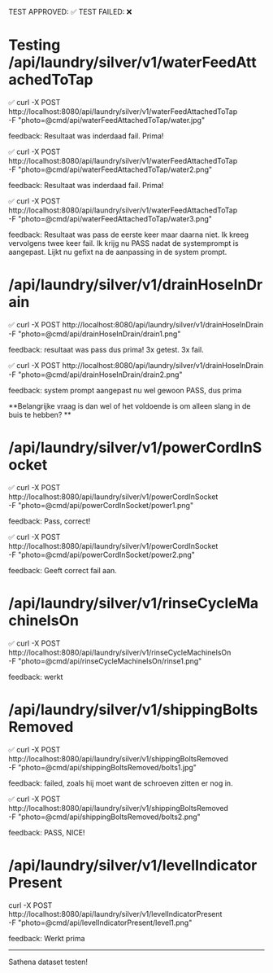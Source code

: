 TEST APPROVED: ✅ 
TEST FAILED: ❌

# Testing /api/laundry/silver/v1/waterFeedAttachedToTap 

✅ 
curl -X POST http://localhost:8080/api/laundry/silver/v1/waterFeedAttachedToTap \
  -F "photo=@cmd/api/waterFeedAttachedToTap/water.jpg"

feedback: Resultaat was inderdaad fail. Prima!

✅ 
curl -X POST http://localhost:8080/api/laundry/silver/v1/waterFeedAttachedToTap \
  -F "photo=@cmd/api/waterFeedAttachedToTap/water2.png"

feedback: Resultaat was inderdaad fail. Prima!

✅ 
curl -X POST http://localhost:8080/api/laundry/silver/v1/waterFeedAttachedToTap \
  -F "photo=@cmd/api/waterFeedAttachedToTap/water3.png"

feedback: Resultaat was pass de eerste keer maar daarna niet. Ik kreeg vervolgens twee keer fail. 
Ik krijg nu PASS nadat de systemprompt is aangepast. Lijkt nu gefixt na de aanpassing in de system prompt.


# /api/laundry/silver/v1/drainHoseInDrain

✅ 
curl -X POST http://localhost:8080/api/laundry/silver/v1/drainHoseInDrain \
  -F "photo=@cmd/api/drainHoseInDrain/drain1.png"

feedback: resultaat was pass dus prima! 3x getest. 3x fail. 

✅ 
curl -X POST http://localhost:8080/api/laundry/silver/v1/drainHoseInDrain \
  -F "photo=@cmd/api/drainHoseInDrain/drain2.png"

feedback: system prompt aangepast nu wel gewoon PASS, dus prima 

**Belangrijke vraag is dan wel of het voldoende is om alleen slang in de buis te hebben? **

# /api/laundry/silver/v1/powerCordInSocket

✅ 
curl -X POST http://localhost:8080/api/laundry/silver/v1/powerCordInSocket \
  -F "photo=@cmd/api/powerCordInSocket/power1.png"

feedback: Pass, correct!

✅ 
curl -X POST http://localhost:8080/api/laundry/silver/v1/powerCordInSocket \
  -F "photo=@cmd/api/powerCordInSocket/power2.png"

feedback: Geeft correct fail aan. 


# /api/laundry/silver/v1/rinseCycleMachineIsOn

✅
curl -X POST http://localhost:8080/api/laundry/silver/v1/rinseCycleMachineIsOn \
  -F "photo=@cmd/api/rinseCycleMachineIsOn/rinse1.png"

feedback: werkt

# /api/laundry/silver/v1/shippingBoltsRemoved
✅
curl -X POST http://localhost:8080/api/laundry/silver/v1/shippingBoltsRemoved \
  -F "photo=@cmd/api/shippingBoltsRemoved/bolts1.jpg"

feedback: failed, zoals hij moet want de schroeven zitten er nog in. 

✅
curl -X POST http://localhost:8080/api/laundry/silver/v1/shippingBoltsRemoved \
  -F "photo=@cmd/api/shippingBoltsRemoved/bolts2.png"

feedback: PASS, NICE!

# /api/laundry/silver/v1/levelIndicatorPresent

curl -X POST http://localhost:8080/api/laundry/silver/v1/levelIndicatorPresent \
  -F "photo=@cmd/api/levelIndicatorPresent/level1.png"

feedback: Werkt prima


------------------------------------------------------------------------------------------------------

Sathena dataset testen!